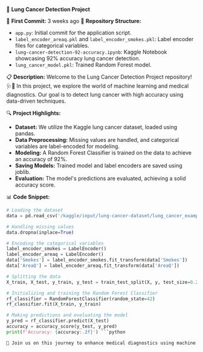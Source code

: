 🔬 **Lung Cancer Detection Project**

📅 **First Commit:** 3 weeks ago
📁 **Repository Structure:**
- `app.py`: Initial commit for the application script.
- `label_encoder_areaq.pkl` and `label_encoder_smokes.pkl`: Label encoder files for categorical variables.
- `lung-cancer-detection-92-accuracy.ipynb`: Kaggle Notebook showcasing 92% accuracy lung cancer detection.
- `lung_cancer_model.pkl`: Trained Random Forest model.

📋 **Description:**
Welcome to the Lung Cancer Detection Project repository! 🩺🦠 In this project, we explore the world of machine learning and medical diagnostics. Our goal is to detect lung cancer with high accuracy using data-driven techniques.

🔍 **Project Highlights:**
- **Dataset:** We utilize the Kaggle lung cancer dataset, loaded using pandas.
- **Data Preprocessing:** Missing values are handled, and categorical variables are label-encoded for modeling.
- **Modeling:** A Random Forest Classifier is trained on the data to achieve an accuracy of 92%.
- **Saving Models:** Trained model and label encoders are saved using joblib.
- **Evaluation:** The model's predictions are evaluated, achieving a solid accuracy score.

📊 **Code Snippet:**
```python
# Loading the dataset
data = pd.read_csv('/kaggle/input/lung-cancer-dataset/lung_cancer_examples.csv')

# Handling missing values
data.dropna(inplace=True)

# Encoding the categorical variables
label_encoder_smokes = LabelEncoder()
label_encoder_areaq = LabelEncoder()
data['Smokes'] = label_encoder_smokes.fit_transform(data['Smokes'])
data['AreaQ'] = label_encoder_areaq.fit_transform(data['AreaQ'])

# Splitting the data
X_train, X_test, y_train, y_test = train_test_split(X, y, test_size=0.2, random_state=42)

# Initializing and training the Random Forest Classifier
rf_classifier = RandomForestClassifier(random_state=42)
rf_classifier.fit(X_train, y_train)

# Making predictions and evaluating the model
y_pred = rf_classifier.predict(X_test)
accuracy = accuracy_score(y_test, y_pred)
print(f'Accuracy: {accuracy:.2f}') ```python

🚀 Join us on this journey to enhance medical diagnostics using machine learning. Feel free to explore our code, contribute, and provide feedback! 🤝👩‍💻👨‍💻



